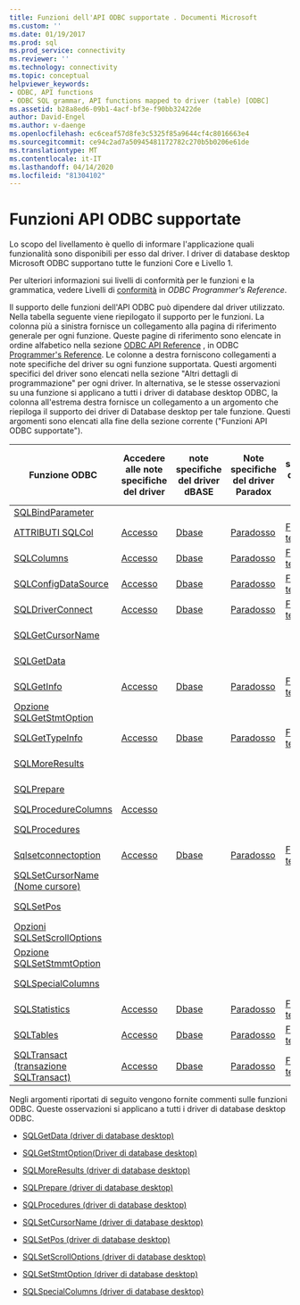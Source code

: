 ```yaml
---
title: Funzioni dell'API ODBC supportate . Documenti Microsoft
ms.custom: ''
ms.date: 01/19/2017
ms.prod: sql
ms.prod_service: connectivity
ms.reviewer: ''
ms.technology: connectivity
ms.topic: conceptual
helpviewer_keywords:
- ODBC, API functions
- ODBC SQL grammar, API functions mapped to driver (table) [ODBC]
ms.assetid: b28a8ed6-09b1-4acf-bf3e-f90bb32422de
author: David-Engel
ms.author: v-daenge
ms.openlocfilehash: ec6ceaf57d8fe3c5325f85a9644cf4c8016663e4
ms.sourcegitcommit: ce94c2ad7a50945481172782c270b5b0206e61de
ms.translationtype: MT
ms.contentlocale: it-IT
ms.lasthandoff: 04/14/2020
ms.locfileid: "81304102"
---
```

# <a name="supported-odbc-api-functions"></a>Funzioni API ODBC supportate
Lo scopo del livellamento è quello di informare l'applicazione quali funzionalità sono disponibili per esso dal driver. I driver di database desktop Microsoft ODBC supportano tutte le funzioni Core e Livello 1.  
  
 Per ulteriori informazioni sui livelli di conformità per le funzioni e la grammatica, vedere Livelli di [conformità](../../odbc/reference/develop-app/conformance-levels.md) in *ODBC Programmer's Reference*.  
  
 Il supporto delle funzioni dell'API ODBC può dipendere dal driver utilizzato. Nella tabella seguente viene riepilogato il supporto per le funzioni. La colonna più a sinistra fornisce un collegamento alla pagina di riferimento generale per ogni funzione. Queste pagine di riferimento sono elencate in ordine alfabetico nella sezione [ODBC API Reference](../../odbc/reference/syntax/odbc-api-reference.md) , in ODBC [Programmer's Reference](../../odbc/reference/odbc-programmer-s-reference.md). Le colonne a destra forniscono collegamenti a note specifiche del driver su ogni funzione supportata. Questi argomenti specifici del driver sono elencati nella sezione "Altri dettagli di programmazione" per ogni driver. In alternativa, se le stesse osservazioni su una funzione si applicano a tutti i driver di database desktop ODBC, la colonna all'estrema destra fornisce un collegamento a un argomento che riepiloga il supporto dei driver di Database desktop per tale funzione. Questi argomenti sono elencati alla fine della sezione corrente ("Funzioni API ODBC supportate").  
  
|Funzione ODBC|Accedere alle note specifiche del driver|note specifiche del driver dBASE|Note specifiche del driver Paradox|Note specifiche del driver di file di testo|Note specifiche del driver di Excel|Note rilevanti per tutti i conducenti|  
|-------------------|-----------------------------------|----------------------------------|------------------------------------|--------------------------------------|----------------------------------|-----------------------------------|  
|[SQLBindParameter](../../odbc/reference/syntax/sqlbindparameter-function.md)|||||[Excel](../../odbc/microsoft/sqlbindparameter-excel-driver.md)||  
|[ATTRIBUTI SQLCol](../../odbc/reference/syntax/sqlcolattributes-function.md)|[Accesso](../../odbc/microsoft/sqlcolattributes-access-driver.md)|[Dbase](../../odbc/microsoft/sqlcolattributes-dbase-driver.md)|[Paradosso](../../odbc/microsoft/sqlcolattributes-paradox-driver.md)|[File di testo](../../odbc/microsoft/sqlcolattributes-text-file-driver.md)|[Excel](../../odbc/microsoft/sqlcolattributes-excel-driver.md)||  
|[SQLColumns](../../odbc/reference/syntax/sqlcolattributes-function.md)|[Accesso](../../odbc/microsoft/sqlcolattributes-access-driver.md)|[Dbase](../../odbc/microsoft/sqlcolattributes-dbase-driver.md)|[Paradosso](../../odbc/microsoft/sqlcolattributes-paradox-driver.md)|[File di testo](../../odbc/microsoft/sqlcolattributes-text-file-driver.md)|[Excel](../../odbc/microsoft/sqlcolattributes-excel-driver.md)||  
|[SQLConfigDataSource](../../odbc/reference/syntax/sqlconfigdatasource-function.md)|[Accesso](../../odbc/microsoft/sqlconfigdatasource-access-driver.md)|[Dbase](../../odbc/microsoft/sqlconfigdatasource-dbase-driver.md)|[Paradosso](../../odbc/microsoft/sqlconfigdatasource-paradox-driver.md)|[File di testo](../../odbc/microsoft/sqlconfigdatasource-text-file-driver.md)|[Excel](../../odbc/microsoft/odbc-jet-sqlconfigdatasource-excel-driver.md)||  
|[SQLDriverConnect](../../odbc/reference/syntax/sqldriverconnect-function.md)|[Accesso](../../odbc/microsoft/sqldriverconnect-access-driver.md)|[Dbase](../../odbc/microsoft/sqldriverconnect-dbase-driver.md)|[Paradosso](../../odbc/microsoft/sqldriverconnect-paradox-driver.md)|[File di testo](../../odbc/microsoft/sqldriverconnect-text-file-driver.md)|[Excel](../../odbc/microsoft/sqldriverconnect-excel-driver.md)||  
|[SQLGetCursorName](../../odbc/reference/syntax/sqlgetcursorname-function.md)||||||[Tutti i driver](../../odbc/microsoft/sqlgetcursorname-desktop-database-drivers.md)|  
|[SQLGetData](../../odbc/reference/syntax/sqlgetdata-function.md)||||||[Tutti i driver](../../odbc/microsoft/sqlgetdata-desktop-database-drivers.md)|  
|[SQLGetInfo](../../odbc/reference/syntax/sqlgetinfo-function.md)|[Accesso](../../odbc/microsoft/sqlgetinfo-access-driver.md)|[Dbase](../../odbc/microsoft/sqlgetinfo-dbase-driver.md)|[Paradosso](../../odbc/microsoft/sqlgetinfo-paradox-driver.md)|[File di testo](../../odbc/microsoft/sqlgetinfo-text-file-driver.md)|[Excel](../../odbc/microsoft/sqlgetinfo-excel-driver.md)|
|[Opzione SQLGetStmtOption](../../odbc/reference/syntax/sqlgetstmtoption-function.md)||||||[Tutti i driver](../../odbc/microsoft/sqlgetstmtoption-desktop-database-drivers.md)|  
|[SQLGetTypeInfo](../../odbc/reference/syntax/sqlgettypeinfo-function.md)|[Accesso](../../odbc/microsoft/sqlgettypeinfo-access-driver.md)|[Dbase](../../odbc/microsoft/sqlgettypeinfo-dbase-driver.md)|[Paradosso](../../odbc/microsoft/sqlgettypeinfo-paradox-driver.md)|[File di testo](../../odbc/microsoft/sqlgettypeinfo-text-file-driver.md)|[Excel](../../odbc/microsoft/sqlgettypeinfo-excel-driver.md)||  
|[SQLMoreResults](../../odbc/reference/syntax/sqlmoreresults-function.md)||||||[Tutti i driver](../../odbc/microsoft/sqlmoreresults-desktop-database-drivers.md)|  
|[SQLPrepare](../../odbc/reference/syntax/sqlprepare-function.md)||||||[Tutti i driver](../../odbc/microsoft/sqlprepare-desktop-database-drivers.md)|  
|[SQLProcedureColumns](../../odbc/reference/syntax/sqlprocedurecolumns-function.md)|[Accesso](../../odbc/microsoft/sqlprocedurecolumns-access-driver.md)||||||  
|[SQLProcedures](../../odbc/reference/syntax/sqlprocedures-function.md)||||||[Tutti i driver](../../odbc/microsoft/sqlprocedures-desktop-database-drivers.md)|  
|[Sqlsetconnectoption](../../odbc/reference/syntax/sqlsetconnectoption-function.md)|[Accesso](../../odbc/microsoft/sqlsetconnectoption-access-driver.md)|[Dbase](../../odbc/microsoft/sqlsetconnectoption-dbase-driver.md)|[Paradosso](../../odbc/microsoft/sqlsetconnectoption-paradox-driver.md)|[File di testo](../../odbc/microsoft/sqlsetconnectoption-text-file-driver.md)|[Excel](../../odbc/microsoft/sqlsetconnectoption-excel-driver.md)||  
|[SQLSetCursorName (Nome cursore)](../../odbc/reference/syntax/sqlsetcursorname-function.md)||||||[Tutti i driver](../../odbc/microsoft/sqlsetcursorname-desktop-database-drivers.md)|  
|[SQLSetPos](../../odbc/reference/syntax/sqlsetpos-function.md)||||||[Tutti i driver](../../odbc/microsoft/sqlsetpos-desktop-database-drivers.md)|  
|[Opzioni SQLSetScrollOptions](../../odbc/reference/syntax/sqlsetscrolloptions-function.md)||||||[Tutti i driver](../../odbc/microsoft/sqlsetscrolloptions-desktop-database-drivers.md)|  
|[Opzione SQLSetStmmtOption](../../odbc/reference/syntax/sqlsetstmtoption-function.md)||||||[Tutti i driver](../../odbc/microsoft/sqlsetstmtoption-desktop-database-drivers.md)|  
|[SQLSpecialColumns](../../odbc/reference/syntax/sqlspecialcolumns-function.md)||||||[Tutti i driver](../../odbc/microsoft/sqlspecialcolumns-desktop-database-drivers.md)|  
|[SQLStatistics](../../odbc/reference/syntax/sqlstatistics-function.md)|[Accesso](../../odbc/microsoft/sqlstatistics-access-driver.md)|[Dbase](../../odbc/microsoft/sqlstatistics-dbase-driver.md)|[Paradosso](../../odbc/microsoft/sqlstatistics-paradox-driver.md)|[File di testo](../../odbc/microsoft/sqlstatistics-text-file-driver.md)|[Excel](../../odbc/microsoft/sqlstatistics-excel-driver.md)||  
|[SQLTables](../../odbc/reference/syntax/sqltables-function.md)|[Accesso](../../odbc/microsoft/sqltables-access-driver.md)|[Dbase](../../odbc/microsoft/sqltables-dbase-driver.md)|[Paradosso](../../odbc/microsoft/sqltables-paradox-driver.md)|[File di testo](../../odbc/microsoft/sqltables-text-file-driver.md)|[Excel](../../odbc/microsoft/sqltables-excel-driver.md)|  
|[SQLTransact (transazione SQLTransact)](../../odbc/reference/syntax/sqltransact-function.md)|[Accesso](../../odbc/microsoft/sqltransact-access-driver.md)|[Dbase](../../odbc/microsoft/sqltransact-dbase-driver.md)|[Paradosso](../../odbc/microsoft/sqltransact-paradox-driver.md)|[File di testo](../../odbc/microsoft/sqltransact-text-file-driver.md)|[Excel](../../odbc/microsoft/sqltransact-excel-driver.md)||  
  
 Negli argomenti riportati di seguito vengono fornite commenti sulle funzioni ODBC. Queste osservazioni si applicano a tutti i driver di database desktop ODBC.  
  
-   [SQLGetData (driver di database desktop)](../../odbc/microsoft/sqlgetdata-desktop-database-drivers.md)  
  
-   [SQLGetStmtOption(Driver di database desktop)](../../odbc/microsoft/sqlgetstmtoption-desktop-database-drivers.md)  
  
-   [SQLMoreResults (driver di database desktop)](../../odbc/microsoft/sqlmoreresults-desktop-database-drivers.md)  
  
-   [SQLPrepare (driver di database desktop)](../../odbc/microsoft/sqlprepare-desktop-database-drivers.md)  
  
-   [SQLProcedures (driver di database desktop)](../../odbc/microsoft/sqlprocedures-desktop-database-drivers.md)  
  
-   [SQLSetCursorName (driver di database desktop)](../../odbc/microsoft/sqlsetcursorname-desktop-database-drivers.md)  
  
-   [SQLSetPos (driver di database desktop)](../../odbc/microsoft/sqlsetpos-desktop-database-drivers.md)  
  
-   [SQLSetScrollOptions (driver di database desktop)](../../odbc/microsoft/sqlsetscrolloptions-desktop-database-drivers.md)  
  
-   [SQLSetStmtOption (driver di database desktop)](../../odbc/microsoft/sqlsetstmtoption-desktop-database-drivers.md)  
  
-   [SQLSpecialColumns (driver di database desktop)](../../odbc/microsoft/sqlspecialcolumns-desktop-database-drivers.md)
